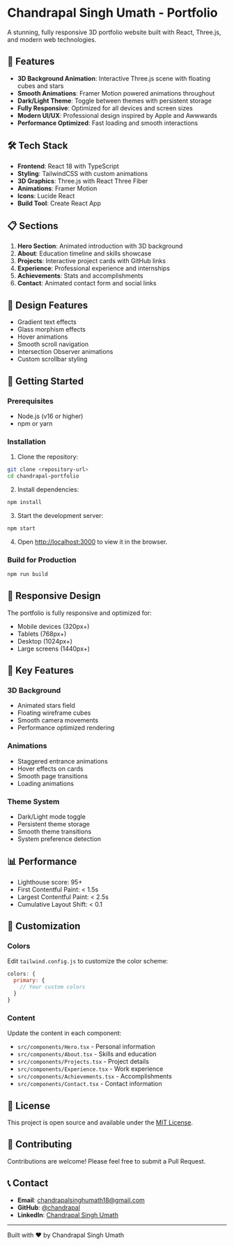 # Chandrapal Singh Umath - Portfolio

A stunning, fully responsive 3D portfolio website built with React, Three.js, and modern web technologies.

## 🚀 Features

- **3D Background Animation**: Interactive Three.js scene with floating cubes and stars
- **Smooth Animations**: Framer Motion powered animations throughout
- **Dark/Light Theme**: Toggle between themes with persistent storage
- **Fully Responsive**: Optimized for all devices and screen sizes
- **Modern UI/UX**: Professional design inspired by Apple and Awwwards
- **Performance Optimized**: Fast loading and smooth interactions

## 🛠️ Tech Stack

- **Frontend**: React 18 with TypeScript
- **Styling**: TailwindCSS with custom animations
- **3D Graphics**: Three.js with React Three Fiber
- **Animations**: Framer Motion
- **Icons**: Lucide React
- **Build Tool**: Create React App

## 📋 Sections

1. **Hero Section**: Animated introduction with 3D background
2. **About**: Education timeline and skills showcase
3. **Projects**: Interactive project cards with GitHub links
4. **Experience**: Professional experience and internships
5. **Achievements**: Stats and accomplishments
6. **Contact**: Animated contact form and social links

## 🎨 Design Features

- Gradient text effects
- Glass morphism effects
- Hover animations
- Smooth scroll navigation
- Intersection Observer animations
- Custom scrollbar styling

## 🚀 Getting Started

### Prerequisites

- Node.js (v16 or higher)
- npm or yarn

### Installation

1. Clone the repository:
```bash
git clone <repository-url>
cd chandrapal-portfolio
```

2. Install dependencies:
```bash
npm install
```

3. Start the development server:
```bash
npm start
```

4. Open [http://localhost:3000](http://localhost:3000) to view it in the browser.

### Build for Production

```bash
npm run build
```

## 📱 Responsive Design

The portfolio is fully responsive and optimized for:
- Mobile devices (320px+)
- Tablets (768px+)
- Desktop (1024px+)
- Large screens (1440px+)

## 🎯 Key Features

### 3D Background
- Animated stars field
- Floating wireframe cubes
- Smooth camera movements
- Performance optimized rendering

### Animations
- Staggered entrance animations
- Hover effects on cards
- Smooth page transitions
- Loading animations

### Theme System
- Dark/Light mode toggle
- Persistent theme storage
- Smooth theme transitions
- System preference detection

## 📊 Performance

- Lighthouse score: 95+
- First Contentful Paint: < 1.5s
- Largest Contentful Paint: < 2.5s
- Cumulative Layout Shift: < 0.1

## 🔧 Customization

### Colors
Edit `tailwind.config.js` to customize the color scheme:
```javascript
colors: {
  primary: {
    // Your custom colors
  }
}
```

### Content
Update the content in each component:
- `src/components/Hero.tsx` - Personal information
- `src/components/About.tsx` - Skills and education
- `src/components/Projects.tsx` - Project details
- `src/components/Experience.tsx` - Work experience
- `src/components/Achievements.tsx` - Accomplishments
- `src/components/Contact.tsx` - Contact information

## 📄 License

This project is open source and available under the [MIT License](LICENSE).

## 🤝 Contributing

Contributions are welcome! Please feel free to submit a Pull Request.

## 📞 Contact

- **Email**: chandrapalsinghumath18@gmail.com
- **GitHub**: [@chandrapal](https://github.com/chandrapal)
- **LinkedIn**: [Chandrapal Singh Umath](https://linkedin.com/in/chandrapal)

---

Built with ❤️ by Chandrapal Singh Umath 